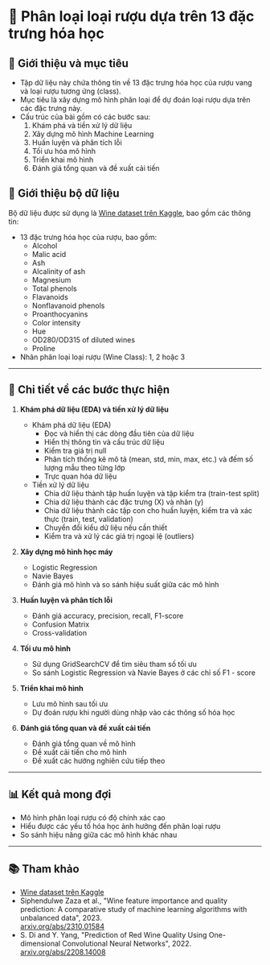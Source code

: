 # 🍷 Phân loại loại rượu dựa trên 13 đặc trưng hóa học

## 👋 Giới thiệu và mục tiêu
- Tập dữ liệu này chứa thông tin về 13 đặc trưng hóa học của rượu vang và loại rượu tương ứng (class).
- Mục tiêu là xây dựng mô hình phân loại để dự đoán loại rượu dựa trên các đặc trưng này.
- Cấu trúc của bài gồm có các bước sau:
    1. Khám phá và tiền xử lý dữ liệu
    2. Xây dựng mô hình Machine Learning
    3. Huấn luyện và phân tích lỗi
    4. Tối ưu hóa mô hình
    5. Triển khai mô hình
    6. Đánh giá tổng quan và đề xuất cải tiến

## 📂 Giới thiệu bộ dữ liệu

Bộ dữ liệu được sử dụng là [Wine dataset trên Kaggle](https://www.kaggle.com/datasets/tawfikelmetwally/wine-dataset), bao gồm các thông tin:

- 13 đặc trưng hóa học của rượu, bao gồm:
  - Alcohol
  - Malic acid
  - Ash
  - Alcalinity of ash
  - Magnesium
  - Total phenols
  - Flavanoids
  - Nonflavanoid phenols
  - Proanthocyanins
  - Color intensity
  - Hue
  - OD280/OD315 of diluted wines
  - Proline
- Nhãn phân loại loại rượu (Wine Class): 1, 2 hoặc 3

---

## 🧭 Chi tiết về các bước thực hiện

1. **Khám phá dữ liệu (EDA) và tiền xử lý dữ liệu**
   - Khám phá dữ liệu (EDA)
      - Đọc và hiển thị các dòng đầu tiên của dữ liệu
      - Hiển thị thông tin và cấu trúc dữ liệu
      - Kiểm tra giá trị null
      - Phân tích thống kê mô tả (mean, std, min, max, etc.) và đếm số lượng mẫu theo từng lớp
      - Trực quan hóa dữ liệu
   - Tiền xử lý dữ liệu 
      - Chia dữ liệu thành tập huấn luyện và tập kiểm tra (train-test split)  
      - Chia dữ liệu thành các đặc trưng (X) và nhãn (y)  
      - Chia dữ liệu thành các tập con cho huấn luyện, kiểm tra và xác thực (train, test, validation)  
      - Chuyển đổi kiểu dữ liệu nếu cần thiết  
      - Kiểm tra và xử lý các giá trị ngoại lệ (outliers)

2. **Xây dựng mô hình học máy**
   - Logistic Regression
   - Navie Bayes
   - Đánh giá mô hình và so sánh hiệu suất giữa các mô hình
   
3. **Huấn luyện và phân tích lỗi**  
   - Đánh giá accuracy, precision, recall, F1-score
   - Confusion Matrix
   - Cross-validation

4. **Tối ưu mô hình**  
   - Sử dụng GridSearchCV để tìm siêu tham số tối ưu
   - So sánh Logistic Regression và Navie Bayes ở các chỉ số F1 - score

5. **Triển khai mô hình**  
   - Lưu mô hình sau tối ưu
   - Dự đoán rượu khi người dùng nhập vào các thông số hóa học

6. **Đánh giá tổng quan và đề xuất cải tiến**
   - Đánh giá tổng quan về mô hình
   - Đề xuất cải tiến cho mô hình
   - Đề xuất các hướng nghiên cứu tiếp theo

---

## 📊 Kết quả mong đợi

- Mô hình phân loại rượu có độ chính xác cao
- Hiểu được các yếu tố hóa học ảnh hưởng đến phân loại rượu
- So sánh hiệu năng giữa các mô hình khác nhau

---

## 📚 Tham khảo

- [Wine dataset trên Kaggle](https://www.kaggle.com/datasets/tawfikelmetwally/wine-dataset)
- Siphendulwe Zaza et al., "Wine feature importance and quality prediction: A comparative study of machine learning algorithms with unbalanced data", 2023.  
  [arxiv.org/abs/2310.01584](https://arxiv.org/abs/2310.01584)
- S. Di and Y. Yang, "Prediction of Red Wine Quality Using One-dimensional Convolutional Neural Networks", 2022.  
  [arxiv.org/abs/2208.14008](https://arxiv.org/abs/2208.14008)
